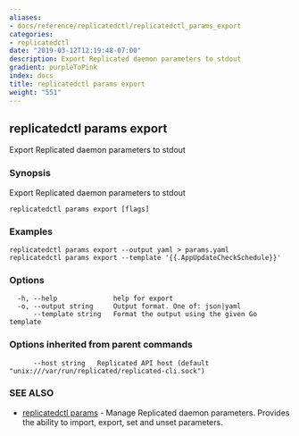 ```yaml
---
aliases:
- docs/reference/replicatedctl/replicatedctl_params_export
categories:
- replicatedctl
date: "2019-03-12T12:19:48-07:00"
description: Export Replicated daemon parameters to stdout
gradient: purpleToPink
index: docs
title: replicatedctl params export
weight: "551"
---
```


## replicatedctl params export

Export Replicated daemon parameters to stdout

### Synopsis

Export Replicated daemon parameters to stdout

```
replicatedctl params export [flags]
```

### Examples

```
replicatedctl params export --output yaml > params.yaml
replicatedctl params export --template '{{.AppUpdateCheckSchedule}}'
```

### Options

```
  -h, --help              help for export
  -o, --output string     Output format. One of: json|yaml
      --template string   Format the output using the given Go template
```

### Options inherited from parent commands

```
      --host string   Replicated API host (default "unix:///var/run/replicated/replicated-cli.sock")
```

### SEE ALSO

* [replicatedctl params](/api/replicatedctl/replicatedctl_params/)	 - Manage Replicated daemon parameters. Provides the ability to import, export, set and unset parameters.

